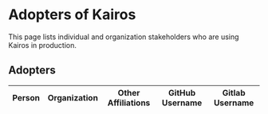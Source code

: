 # Adopters of Kairos

This page lists individual and organization stakeholders who are using Kairos in production.

## Adopters

| Person | Organization | Other Affiliations | GitHub Username | Gitlab Username |
|--------|--------------|--------------------|-----------------|-----------------|
